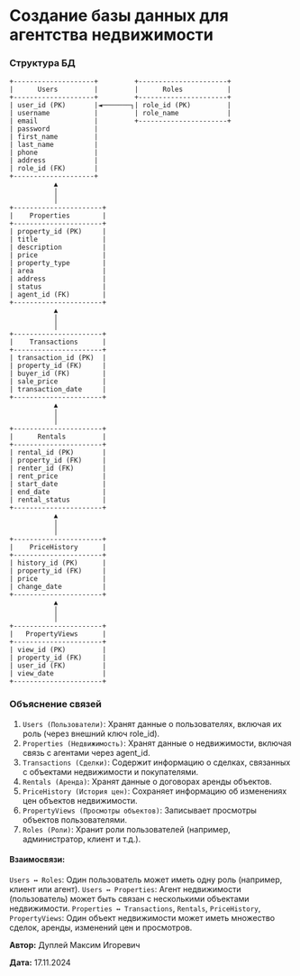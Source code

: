# Создание базы данных для агентства недвижимости

### Структура БД

```
+--------------------+         +----------------------+
|      Users         |         |      Roles           |
+--------------------+         +----------------------+
| user_id (PK)       |◄───────┐| role_id (PK)         |
| username           |         | role_name            |
| email              |         +----------------------+
| password           |
| first_name         |
| last_name          |
| phone              |
| address            |
| role_id (FK)       |
+--------------------+
           ▲
           │
           │
+----------------------+
|    Properties        |
+----------------------+
| property_id (PK)     |
| title                |
| description          |
| price                |
| property_type        |
| area                 |
| address              |
| status               |
| agent_id (FK)        |
+----------------------+
           ▲
           │
           │
+----------------------+
|    Transactions      |
+----------------------+
| transaction_id (PK)  |
| property_id (FK)     |
| buyer_id (FK)        |
| sale_price           |
| transaction_date     |
+----------------------+
           ▲
           │
           │
+----------------------+
|      Rentals         |
+----------------------+
| rental_id (PK)       |
| property_id (FK)     |
| renter_id (FK)       |
| rent_price           |
| start_date           |
| end_date             |
| rental_status        |
+----------------------+
           ▲
           │
           │
+----------------------+
|    PriceHistory      |
+----------------------+
| history_id (PK)      |
| property_id (FK)     |
| price                |
| change_date          |
+----------------------+
           ▲
           │
           │
+----------------------+
|   PropertyViews      |
+----------------------+
| view_id (PK)         |
| property_id (FK)     |
| user_id (FK)         |
| view_date            |
+----------------------+
```

### Объяснение cвязей

1. `Users (Пользователи)`: Хранят данные о пользователях, включая их роль (через внешний ключ role_id).
2. `Properties (Недвижимость)`: Хранят данные о недвижимости, включая связь с агентами через agent_id.
3. `Transactions (Сделки)`: Содержит информацию о сделках, связанных с объектами недвижимости и покупателями.
4. `Rentals (Аренда)`: Хранят данные о договорах аренды объектов.
5. `PriceHistory (История цен)`: Сохраняет информацию об изменениях цен объектов недвижимости.
6. `PropertyViews (Просмотры объектов)`: Записывает просмотры объектов пользователями.
7. `Roles (Роли)`: Хранит роли пользователей (например, администратор, клиент и т.д.).

#### Взаимосвязи:

`Users ↔ Roles`: Один пользователь может иметь одну роль (например, клиент или агент).
`Users ↔ Properties`: Агент недвижимости (пользователь) может быть связан с несколькими объектами недвижимости.
`Properties ↔ Transactions`, `Rentals`, `PriceHistory`, `PropertyViews`: Один объект недвижимости может иметь множество сделок, аренды, изменений цен и просмотров.


**Автор:** Дуплей Максим Игоревич

**Дата:** 17.11.2024
